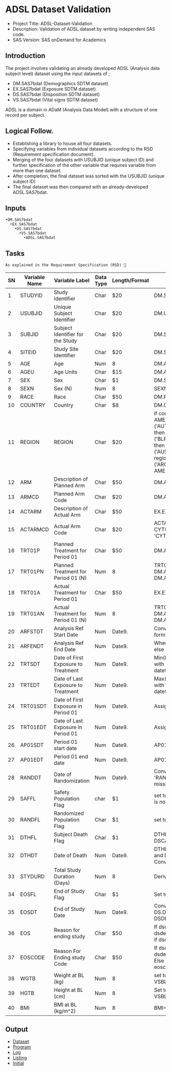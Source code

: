 # ADSL Dataset Validation
- Project Title: 	ADSL-Dataset-Validation
- Description: 		Validation of ADSL dataset by writing independent SAS code.
- SAS Version:		SAS onDemand for Academics
## Introduction 
The project involves validating an already developed ADSL (Analysis data subject level) dataset using the input datasets of ; 
- DM.SAS7bdat (Demographics SDTM dataset)
- EX.SAS7bdat (Exposure SDTM dataset)
- DS.SAS7bdat (Disposition SDTM dataset)
- VS.SAS7bdat (Vital signs SDTM dataset)

ADSL  is a domain in ADaM (Analysis Data Model) with a structure of one record per subject.

## Logical Follow.
- Establishing a library to house all four datasets. 
- Specifying variables from individual datasets according to the RSD (Requirement specification document). 
- Merging of the four datasets with USUBJID (unique subject ID)  and further specification of the other variable that requires variable from more than one dataset.
- After completion, the final dataset was sorted with the USUBJID (unique subject ID) 
- The final dataset was then compared with an already-developed ADSL.SAS7bdat.
## Inputs
    •DM.SAS7bdat
      •EX.SAS7bdat
        •DS.SAS7bdat
          •VS.SAS7bdat
            •ADSL.SAS7bdat


## Tasks
	As explained in the Requirement Specification (RSD) 🔽

|SN|Variable Name 	|Variable Label |Data Type|Length/Format 	|Algorithm|
|---|---------------|---------------|---------|---------------|---------|
|1|STUDYID|Study Identifier|Char|$20|DM.STUDYID|
|2|USUBJID |Unique Subject Identifier| Char|$20|DM.USUBJID|
|3|SUBJID  |Subject Identifier for the Study|Char|$20|DM.SUBJID|
|4|SITEID  |Study Site Identifier|Char|$20|DM.SITEID|
|5|AGE  |Age|Num|8|DM.AGE|
|6|AGEU  |Age Units|Char|$15|DM.AGE|
|7|SEX  |Sex|Char|$1|DM.SEX|
|8|SEXN |Sex (N) |Num |8 |SEXN=1 when SEX='M'; else 2 when SEX='F'|
|9|RACE |Race |Char |$50 |DM.RACE |
|10|COUNTRY |Country |Char |$8 |DM.COUNTRY |
|11|REGION| REGION| Char| $20 | if country in('CAN','USA') then region='NORTH AMERICA' else if country in ('AUT','BEL','DNK','ITA','NLD','NOR','SWE','FRA','ISR') then region='WESTERN EUROPE' else if country in ('BLR','BGR','HUN','POL','ROU','RUS','SVK','UKR','TUR') then region='EASTERN EUROPE'; else if country in ('AUS','CHN','HKG','IND','MYS','SGP','TWN','THA') then region='ASIA';  else if country in ('ARG','CHL','COL','MEX','PER') then region='LATIN AMERICA';|
|12|ARM |Description of Planned Arm |Char |$50| DM.ARM |
|13|ARMCD |Planned Arm Code |Char| $20 |DM.ARMCD|
|14|ACTARM| Description of Actual Arm| Char |$50 |EX.EXTRT |
|15|ACTARMCD| Actual Arm Code |Char| $20| ACTARMCD='PLAC' When EX.EXTRT='Placebo';  else' CYT00110' when EX.EXTRT='CYT001 10 MG '; else 'CYT0013 ' when EX.EXTRT='CYT001 3 MG ';|
|16|TRT01P |Planned Treatment for Period 01  |Char |$50| DM.ARM|
|17|TRT01PN |Planned Treatment for Period 01 (N) |Num |8|TRT01PN=1 when DM.ARM='Placebo '; else 2 when	DM.ARM='CYT001 3 MG'; else 3 when	DM.ARM='CYT001 10 MG';|
|18|TRT01A |Actual Treatment for Period 01 |Char |$50| EX.EXTRT |
|19|TRT01AN |Actual Treatment for Period 01 (N)| Num| 8|TRT01AN=1 when DM.ARM='Placebo '; else 2 when DM.ARM='CYT001 10 MG'; else 3 when DM.ARM='CYT001 3 MG' |
|20|ARFSTDT |Analysis Ref Start Date |Num| Date9.|Converting DM.RFSTDTC from character ISO8601 format to numeric date9 format. |
|21|ARFENDT| Analysis Ref End Date| Num |Date9.|When DM.RFENDTC is not missing then DM.RFENDTC; else DS.DSSTDTC when DS.DSSCAT='END OF STUDY '|
|22|TRTSDT| Date of First Exposure to Treatment |Num |Date9.|Min(EXSTDTC) or For each subject select the EX record with the First. EXSTDTC. Convert EX.EXSTDTC SAS date9 format|
|23|TRTEDT |Date of Last Exposure to Treatment |Num |Date9.|Max(EXENDTC) or For each subject select the EX record with the Last. EXENDTC. Convert EX.EXENDTC SAS date9 format.| 
|24|TRT01SDT |Date of First Exposure in Period 01| Num |Date9.| Assign TRTSDT|
|25|TRT01EDT |Date of Last Exposure in Period 01 |Num |Date9.| Assign TRTEDT|
|26|AP01SDT |Period 01 start date |Num |Date9.| AP01SDT= min(sv.svstdtc) |
|27|AP01EDT |Period 01 end date| Num| Date9.| AP01SDT=TRT01EDT+28 days |
|28|RANDDT |Date of Randomization |Num |Date9. |Convert DSSTDTC to SAS date9 when DS.DSDECOD is 'RANDOMIZED' and DSSCAT is 'RANDOMIZATION'; else missing; |
|29|SAFFL |Safety Population Flag |char| $1| set to 'Y' when RANDDT is not missing and EX.EXSTDTC is not missing |
|30|RANDFL |Randomized Population Flag |Char |$1| set to 'Y' when RANDDT is not missing;|
|31|DTHFL| Subject Death Flag |Char| $1|DTHFL='Y ' when DS.DSDECOD="DEATH " and DSCAT="DISPOSITION EVENT "|
|32|DTHDT |Date of Death |Num| Date9.|DTHDT =DS. DSSTDTC when DS.DSDECOD="DEATH " and DSCAT="DISPOSITION EVENT "; else missing; Convert to SAS date9 format|
|33|STYDURD |Total Study Duration (Days) |Num |8 |Derived as ARFENDT-ARFSTDT+1 |
|34|EOSFL| End of Study Flag |Char| $1 |Set to 'Y' When DS.DSSCAT = 'END OF STUDY'; else 'N' |
|35|EOSDT |End of Study Date| Num |Date9.|Convert DS.DSSTDTC to SAS date9 format when DS.DSSCAT = 'END OF STUDY' and DSDECOD="DISPOSITION EVENT "; |
|36|EOS |Reason for ending study| Char| $50 |If dscat eq ‘DISPOSITION EVENT’ and dsdecod=”COMPLETED” then eos=’COMPLETED” Else if dscat eq ‘DISPOSITION EVENT’ then eos=dsterm|
|37|EOSCODE| Reason For Ending study Code |Char| $50|If dscat eq ‘DISPOSITION EVENT’ and dsdecod=”COMPLETED” then eoscode=’COMPLETED” Else if dscat eq ‘DISPOSITION EVENT’ then eoscode=DSDECOD|
|38|WGTB |Weight at BL (kg) |Num |8 |set to VS.VSSTRESN when VS.VSTESTCD=Weight and VSBLFL=Y|
|39|HGTB |Height at BL (cm) |Num| 8 |Set to VS.VSSTRESN when VS. VSTESTCD=Height and VSBLFL=Y|	
|40|BMI| BMI at BL (kg/m^2) |Num| 8 |BMI=(WEIGHT*703)/(HEIGHT**2) |


## Output
- [Dataset](https://github.com/princeadeyemoboy/ADaM-Dataset-Validation-ADSL-/blob/main/qc_adsl.sas7bdat)
- [Program](https://github.com/princeadeyemoboy/ADaM-Dataset-Validation-ADSL-/blob/main/QC_adsl.sas)
- [Log](https://github.com/princeadeyemoboy/ADaM-Dataset-Validation-ADSL-/blob/main/QC_adsl.log)
- [Listing](https://github.com/princeadeyemoboy/ADaM-Dataset-Validation-ADSL-/blob/main/QC_adsl.lst)
- [Initial](https://github.com/princeadeyemoboy/ADaM-Dataset-Validation-ADSL-/blob/main/initial.sas)

